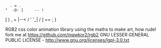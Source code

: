       . = .           
    "  -O- |     -- !
  [  )  , + |--<
   /  '   '_|
 / ] == ; }
  
RGB2 css color animation library
  using the maths to make art, how rude!
  fork me at https://github.com/mawkor2/rgb2
  GNU LESSER GENERAL PUBLIC LICENSE - http://www.gnu.org/licenses/lgpl-3.0.txt 

